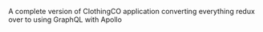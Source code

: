 A complete version of ClothingCO application converting everything redux over to using GraphQL with Apollo
